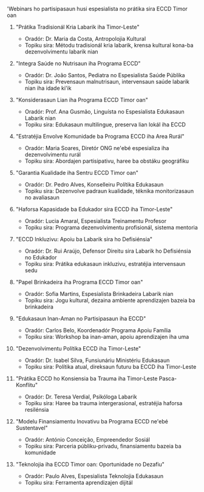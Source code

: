 'Webinars ho partisipasaun husi espesialista no prátika sira ECCD Timor oan

1. "Prátika Tradisionál Kria Labarik iha Timor-Leste"
   - Oradór: Dr. Maria da Costa, Antropolojia Kultural
   - Topiku sira: Métodu tradisionál kria labarik, krensa kultural kona-ba dezenvolvimentu labarik nian

2. "Integra Saúde no Nutrisaun iha Programa ECCD"
   - Oradór: Dr. João Santos, Pediatra no Espesialista Saúde Públika
   - Topiku sira: Prevensaun malnutrisaun, intervensaun saúde labarik nian iha idade ki'ik

3. "Konsiderasaun Lian iha Programa ECCD Timor oan"
   - Oradór: Prof. Ana Gusmão, Linguísta no Espesialista Edukasaun Labarik nian
   - Topiku sira: Edukasaun multilingue, preserva lian lokál iha ECCD

4. "Estratéjia Envolve Komunidade ba Programa ECCD iha Area Rurál"
   - Oradór: Maria Soares, Diretór ONG ne'ebé espesializa iha dezenvolvimentu rurál
   - Topiku sira: Abordajen partisipativu, haree ba obstáku geográfiku

5. "Garantia Kualidade iha Sentru ECCD Timor oan"
   - Oradór: Dr. Pedro Alves, Konselleiru Polítika Edukasaun
   - Topiku sira: Dezenvolve padraun kualidade, téknika monitorizasaun no avaliasaun

6. "Haforsa Kapasidade ba Edukador sira ECCD iha Timor-Leste"
   - Oradór: Lucia Amaral, Espesialista Treinamentu Profesor
   - Topiku sira: Programa dezenvolvimentu profisionál, sistema mentoria

7. "ECCD Inkluzivu: Apoiu ba Labarik sira ho Defisiénsia"
   - Oradór: Dr. Rui Araújo, Defensor Direitu sira Labarik ho Defisiénsia no Edukador
   - Topiku sira: Prátika edukasaun inkluzivu, estratéjia intervensaun sedu

8. "Papel Brinkadeira iha Programa ECCD Timor oan"
   - Oradór: Sofia Martins, Espesialista Brinkadeira Labarik nian
   - Topiku sira: Jogu kultural, dezaina ambiente aprendizajen bazeia ba brinkadeira

9. "Edukasaun Inan-Aman no Partisipasaun iha ECCD"
   - Oradór: Carlos Belo, Koordenadór Programa Apoiu Família
   - Topiku sira: Workshop ba inan-aman, apoiu aprendizajen iha uma

10. "Dezenvolvimentu Polítika ECCD iha Timor-Leste"
    - Oradór: Dr. Isabel Silva, Funsiunáriu Ministériu Edukasaun
    - Topiku sira: Polítika atual, direksaun futuru ba ECCD iha Timor-Leste

11. "Prátika ECCD ho Konsiensia ba Trauma iha Timor-Leste Pasca-Konflitu"
    - Oradór: Dr. Teresa Verdial, Psikóloga Labarik
    - Topiku sira: Haree ba trauma intergerasional, estratéjia haforsa resilénsia

12. "Modelu Finansiamentu Inovativu ba Programa ECCD ne'ebé Sustentavel"
    - Oradór: António Conceição, Empreendedor Sosiál
    - Topiku sira: Parceria públiku-privadu, finansiamentu bazeia ba komunidade

13. "Teknolojia iha ECCD Timor oan: Oportunidade no Dezafiu"
    - Oradór: Paulo Alves, Espesialista Teknolojia Edukasaun
    - Topiku sira: Ferramenta aprendizajen dijitál